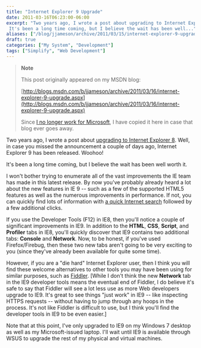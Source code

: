 ```yaml
---
title: "Internet Explorer 9 Upgrade"
date: 2011-03-16T06:23:00-06:00
excerpt: "Two years ago, I wrote a post about upgrading to Internet Explorer 8 . Well, in case you missed the announcement a couple of days ago, Internet Explorer 9 has been released. Woohoo! 
 It's been a long time coming, but I believe the wait has been well..."
aliases: ["/blog/jjameson/archive/2011/03/15/internet-explorer-9-upgrade.aspx", "/blog/jjameson/archive/2011/03/16/internet-explorer-9-upgrade.aspx"]
draft: true
categories: ["My System", "Development"]
tags: ["Simplify", "Web Development"]
---
```


> **Note**
>
> This post originally appeared on my MSDN blog:
>
> [http://blogs.msdn.com/b/jjameson/archive/2011/03/16/internet-explorer-9-upgrade.aspx](http://blogs.msdn.com/b/jjameson/archive/2011/03/16/internet-explorer-9-upgrade.aspx)
>
> Since
> [I no longer work for Microsoft](/blog/jjameson/2011/09/02/last-day-with-microsoft),
> I have copied it here in case that blog ever goes away.

Two years ago, I wrote a post about
[upgrading to Internet Explorer 8](/blog/jjameson/2009/03/24/internet-explorer-8-upgrade).
Well, in case you missed the announcement a couple of days ago, Internet
Explorer 9 has been released. Woohoo!

It's been a long time coming, but I believe the wait has been well worth it.

I won't bother trying to enumerate all of the vast improvements the IE team has
made in this latest release. By now you've probably already heard a lot about
the new features in IE 9 -- such as a few of the supported HTML5 features as
well as the numerous improvements in performance. If not, you can quickly find
lots of information with
[a quick Internet search](http://www.bing.com/search?q=IE+9) followed by a few
additional clicks.

If you use the Developer Tools (F12) in IE8, then you'll notice a couple of
significant improvements in IE9. In addition to the **HTML**, **CSS**,
**Script**, and **Profiler** tabs in IE8, you'll quickly discover that IE9
contains two additional tabs: **Console** and **Network**. Now, to be honest, if
you've used Firefox/Firebug, then these two new tabs aren't going to be very
exciting to you (since they've already been available for quite some time).

However, if you are a "die hard" Internet Explorer user, then I think you will
find these welcome alternatives to other tools you may have been using for
similar purposes, such as [Fiddler](http://www.fiddler2.com). [While I don't
think the new **Network** tab in the IE9 developer tools means the eventual end
of Fiddler, I do believe it's safe to say that Fiddler will see a lot less use
as more Web developers upgrade to IE9. It's great to see things "just work" in
IE9 -- like inspecting HTTPS requests -- without having to jump through any
hoops in the process. It's not like Fiddler is difficult to use, but I think
you'll find the developer tools in IE9 to be even easier.]

Note that at this point, I've only upgraded to IE9 on my Windows 7 desktop as
well as my Microsoft-issued laptop. I'll wait until IE9 is available through
WSUS to upgrade the rest of my physical and virtual machines.

